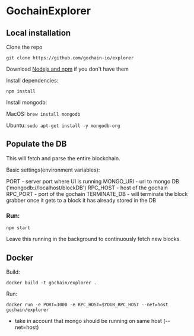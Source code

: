 # GochainExplorer

## Local installation

Clone the repo

`git clone https://github.com/gochain-io/explorer`

Download [Nodejs and npm](https://docs.npmjs.com/getting-started/installing-node "Nodejs install") if you don't have them

Install dependencies:

`npm install`

Install mongodb:

MacOS: `brew install mongodb`

Ubuntu: `sudo apt-get install -y mongodb-org`

## Populate the DB

This will fetch and parse the entire blockchain.

Basic settings(environment variables):

PORT - server port where UI is running
MONGO_URI - url to mongo DB ('mongodb://localhost/blockDB')
RPC_HOST - host of the gochain
RPC_PORT - port of the gochain
TERMINATE_DB - will terminate the block grabber once it gets to a block it has already stored in the DB

### Run:


`npm start`

Leave this running in the background to continuously fetch new blocks.

## Docker

Build:

`docker build -t gochain/explorer .`

Run:

 `docker run -e PORT=3000 -e RPC_HOST=$YOUR_RPC_HOST --net=host gochain/explorer`

* take in account that mongo should be running on same host (--net=host)
